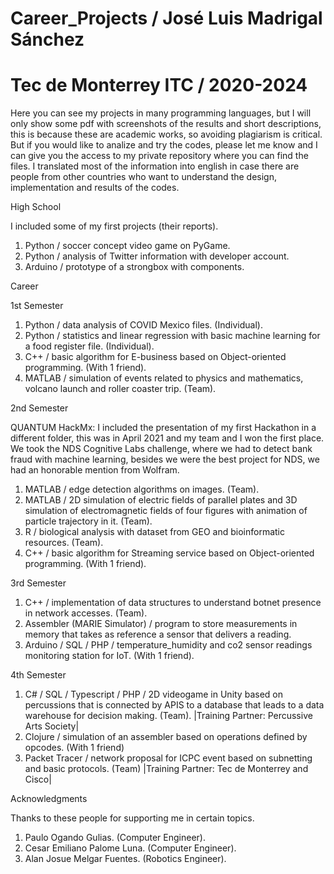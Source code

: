 # Career_Projects / José Luis Madrigal Sánchez
# Tec de Monterrey ITC / 2020-2024
Here you can see my projects in many programming languages, but I will only show some pdf with screenshots of the results and short descriptions, this is because these are academic works, so avoiding plagiarism is critical. But if you would like to analize and try the codes, please let me know and I can give you the access to my private repository where you can find the files. I translated most of the information into english in case there are people from other countries who want to understand the design, implementation and results of the codes. 

High School

I included some of my first projects (their reports).
1. Python / soccer concept video game on PyGame.
2. Python / analysis of Twitter information with developer account.
3. Arduino / prototype of a strongbox with components.

Career

1st Semester

1. Python / data analysis of COVID Mexico files. (Individual).
2. Python / statistics and linear regression with basic machine learning for a food register file. (Individual).
3. C++ / basic algorithm for E-business based on Object-oriented programming. (With 1 friend).
4. MATLAB / simulation of events related to physics and mathematics, volcano launch and roller coaster trip. (Team). 

2nd Semester

QUANTUM HackMx: I included the presentation of my first Hackathon in a different folder, this was in April 2021 and my team and I won the first place. We took the NDS Cognitive Labs challenge, where we had to detect bank fraud with machine learning, besides we were the best project for NDS, we had an honorable mention from Wolfram.
1. MATLAB / edge detection algorithms on images. (Team).
2. MATLAB / 2D simulation of electric fields of parallel plates and 3D simulation of electromagnetic fields of four figures with animation of particle trajectory in it. (Team).
3. R / biological analysis with dataset from GEO and bioinformatic resources. (Team).
5. C++ / basic algorithm for Streaming service based on Object-oriented programming. (With 1 friend).

3rd Semester

1. C++ / implementation of data structures to understand botnet presence in network accesses. (Team).
2. Assembler (MARIE Simulator) / program to store measurements in memory that takes as reference a sensor that delivers a reading.
3. Arduino / SQL / PHP / temperature_humidity and co2 sensor readings monitoring station for IoT. (With 1 friend).

4th Semester
1. C# / SQL / Typescript / PHP / 2D videogame in Unity based on percussions that is connected by APIS to a database that leads to a data warehouse for decision making. (Team). |Training Partner: Percussive Arts Society|
2. Clojure / simulation of an assembler based on operations defined by opcodes. (With 1 friend)
3. Packet Tracer / network proposal for ICPC event based on subnetting and basic protocols. (Team) |Training Partner: Tec de Monterrey and Cisco|

Acknowledgments


Thanks to these people for supporting me in certain topics.
1. Paulo Ogando Gulias. (Computer Engineer).
2. Cesar Emiliano Palome Luna. (Computer Engineer).
3. Alan Josue Melgar Fuentes. (Robotics Engineer).
